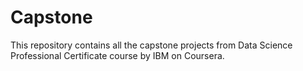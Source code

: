 # Capstone
This repository contains all the capstone projects from Data Science Professional Certificate course by IBM on Coursera.
